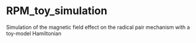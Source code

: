 # RPM_toy_simulation
Simulation of the magnetic field effect on the radical pair mechanism with a toy-model Hamiltonian
